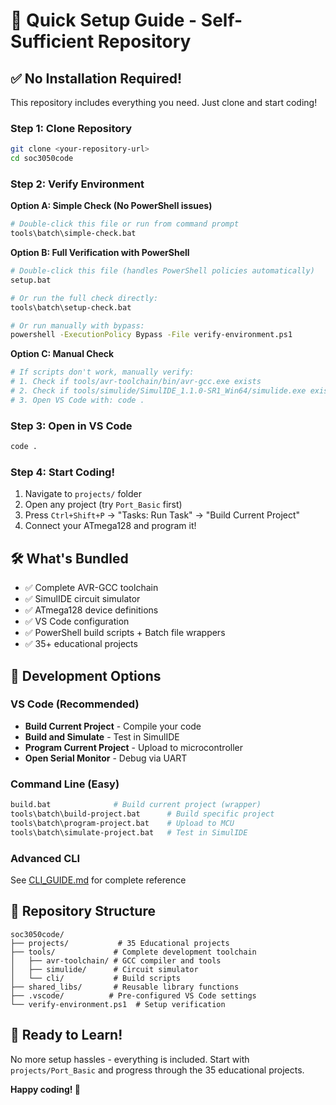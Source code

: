 # 🚀 Quick Setup Guide - Self-Sufficient Repository

## ✅ No Installation Required!

This repository includes everything you need. Just clone and start coding!

### Step 1: Clone Repository
```bash
git clone <your-repository-url>
cd soc3050code
```

### Step 2: Verify Environment

**Option A: Simple Check (No PowerShell issues)**
```bash
# Double-click this file or run from command prompt
tools\batch\simple-check.bat
```

**Option B: Full Verification with PowerShell**
```bash
# Double-click this file (handles PowerShell policies automatically)
setup.bat

# Or run the full check directly:
tools\batch\setup-check.bat

# Or run manually with bypass:
powershell -ExecutionPolicy Bypass -File verify-environment.ps1
```

**Option C: Manual Check**
```bash
# If scripts don't work, manually verify:
# 1. Check if tools/avr-toolchain/bin/avr-gcc.exe exists
# 2. Check if tools/simulide/SimulIDE_1.1.0-SR1_Win64/simulide.exe exists
# 3. Open VS Code with: code .
```

### Step 3: Open in VS Code
```bash
code .
```

### Step 4: Start Coding!
1. Navigate to `projects/` folder
2. Open any project (try `Port_Basic` first)
3. Press `Ctrl+Shift+P` → "Tasks: Run Task" → "Build Current Project"
4. Connect your ATmega128 and program it!

## 🛠️ What's Bundled

- ✅ Complete AVR-GCC toolchain
- ✅ SimulIDE circuit simulator  
- ✅ ATmega128 device definitions
- ✅ VS Code configuration
- ✅ PowerShell build scripts + Batch file wrappers
- ✅ 35+ educational projects

## 🔧 Development Options

### **VS Code (Recommended)**
- **Build Current Project** - Compile your code
- **Build and Simulate** - Test in SimulIDE
- **Program Current Project** - Upload to microcontroller
- **Open Serial Monitor** - Debug via UART

### **Command Line (Easy)**
```bash
build.bat              # Build current project (wrapper)
tools\batch\build-project.bat      # Build specific project
tools\batch\program-project.bat    # Upload to MCU
tools\batch\simulate-project.bat   # Test in SimulIDE
```

### **Advanced CLI**
See [CLI_GUIDE.md](CLI_GUIDE.md) for complete reference

## 📁 Repository Structure

```
soc3050code/
├── projects/           # 35 Educational projects
├── tools/             # Complete development toolchain
│   ├── avr-toolchain/ # GCC compiler and tools
│   ├── simulide/      # Circuit simulator
│   └── cli/           # Build scripts
├── shared_libs/       # Reusable library functions
├── .vscode/          # Pre-configured VS Code settings
└── verify-environment.ps1  # Setup verification
```

## 🎯 Ready to Learn!

No more setup hassles - everything is included. Start with `projects/Port_Basic` and progress through the 35 educational projects.

**Happy coding! 🚀**
